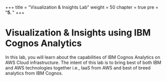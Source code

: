 +++
title = "Visualization & Insights Lab"
weight = 50
chapter = true
pre = "<b>5. </b>"
+++

# Visualization & Insights using IBM Cognos Analytics


In this lab, you will learn about the capabilities of IBM Cognos Analytics on AWS Cloud infrastructure. The intent of this lab is to bring best of both IBM and AWS technologies together i.e., IaaS from AWS and best of breed analytics from IBM Cognos.
